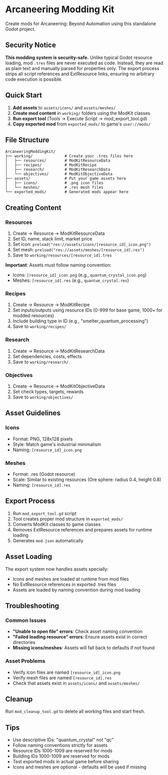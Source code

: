 # Arcaneering Modding Kit

Create mods for Arcaneering: Beyond Automation using this standalone Godot project.

## Security Notice

**This modding system is security-safe.** Unlike typical Godot resource loading, mod `.tres` files are never executed as code. Instead, they are read as plain text and manually parsed for properties only. The export process strips all script references and ExtResource links, ensuring no arbitrary code execution is possible.

## Quick Start

1. **Add assets** to `assets/icons/` and `assets/meshes/`
2. **Create mod content** in `working/` folders using the ModKit classes
3. **Run export tool** (Tools → Execute Script → mod_export_tool.gd)
4. **Copy exported mod** from `exported_mods/` to game's `user://mods/`

## File Structure

```
ArcaneeringModdingKit/
├── working/              # Create your .tres files here
│   ├── resources/        # ModKitResourceData
│   ├── recipes/          # ModKitRecipe  
│   ├── research/         # ModKitResearchData
│   └── objectives/       # ModKitObjectiveData
├── assets/               # Put your game assets here
│   ├── icons/            # .png icon files
│   └── meshes/           # .res mesh files
└── exported_mods/        # Generated mods appear here
```

## Creating Content

### Resources
1. Create → Resource → ModKitResourceData
2. Set ID, name, stack limit, market price
3. Set icon: `preload("res://assets/icons/[resource_id]_icon.png")`
4. Set mesh: `preload("res://assets/meshes/[resource_id].res")`
5. Save to `working/resources/[resource_id].tres`

**Important**: Assets must follow naming convention:
- Icons: `[resource_id]_icon.png` (e.g., `quantum_crystal_icon.png`)
- Meshes: `[resource_id].res` (e.g., `quantum_crystal.res`)

### Recipes  
1. Create → Resource → ModKitRecipe
2. Set inputs/outputs using resource IDs (0-999 for base game, 1000+ for modded resources)
3. Include building type in ID (e.g., "smelter_quantum_processing")
4. Save to `working/recipes/`

### Research
1. Create → Resource → ModKitResearchData  
2. Set dependencies, costs, effects
3. Save to `working/research/`

### Objectives
1. Create → Resource → ModKitObjectiveData
2. Set check types, targets, rewards
3. Save to `working/objectives/`

## Asset Guidelines

### Icons
- Format: PNG, 128x128 pixels
- Style: Match game's industrial minimalism
- Naming: `[resource_id]_icon.png`

### Meshes
- Format: .res (Godot resource)
- Scale: Similar to existing resources (Ore sphere: radius 0.4, height 0.8)
- Naming: `[resource_id].res`

## Export Process

1. Run `mod_export_tool.gd` script
2. Tool creates proper mod structure in `exported_mods/`
3. Converts ModKit classes to game classes
4. Removes ExtResource references and prepares assets for runtime loading
5. Generates `mod.json` automatically

## Asset Loading

The export system now handles assets specially:
- Icons and meshes are loaded at runtime from mod files
- No ExtResource references in exported .tres files
- Assets are loaded by naming convention during mod loading

## Troubleshooting

### Common Issues
- **"Unable to open file" errors**: Check asset naming convention
- **"Failed loading resource" errors**: Ensure assets exist in correct directories
- **Missing icons/meshes**: Assets will fall back to defaults if not found

### Asset Problems
- Verify icon files are named `[resource_id]_icon.png`
- Verify mesh files are named `[resource_id].res`  
- Check that assets exist in `assets/icons/` and `assets/meshes/`

## Cleanup

Run `mod_cleanup_tool.gd` to delete all working files and start fresh.

## Tips

- Use descriptive IDs: "quantum_crystal" not "qc"
- Follow naming conventions strictly for assets
- Resource IDs 1000-1009 are reserved for mods
- Building IDs 1000-1009 are reserved for mods
- Test exported mods in actual game before sharing
- Icons and meshes are optional - defaults will be used if missing